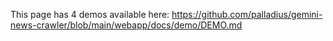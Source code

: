 
This page has 4 demos available here: https://github.com/palladius/gemini-news-crawler/blob/main/webapp/docs/demo/DEMO.md
